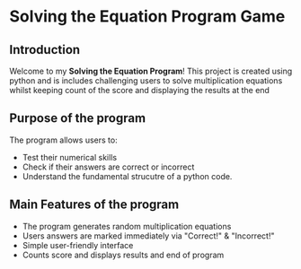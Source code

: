 # **Solving the Equation Program Game**

## Introduction 

Welcome to my **Solving the Equation Program**! This project is created using python and is includes challenging users to solve multiplication equations whilst keeping count of the score and displaying the results at the end

## Purpose of the program

The program allows users to: 
- Test their numerical skills
- Check if their answers are correct or incorrect
- Understand the fundamental strucutre of a python code.

## Main Features of the program
- The program generates random multiplication equations
- Users answers are marked immediately via "Correct!" & "Incorrect!"
- Simple user-friendly interface
- Counts score and displays results and end of program

  




